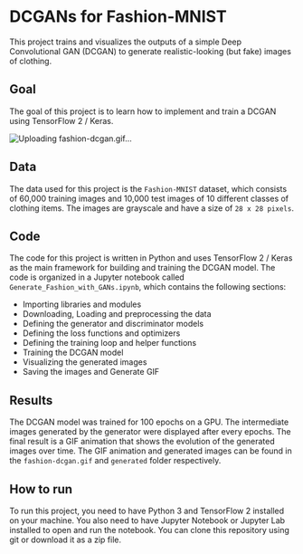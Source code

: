 # DCGANs for Fashion-MNIST

This project trains and visualizes the outputs of a simple Deep Convolutional GAN (DCGAN) to generate realistic-looking (but fake) images of clothing.

## Goal

The goal of this project is to learn how to implement and train a DCGAN using TensorFlow 2 / Keras.

![Uploading fashion-dcgan.gif…]()


## Data

The data used for this project is the `Fashion-MNIST` dataset, which consists of 60,000 training images and 10,000 test images of 10 different classes of clothing items. The images are grayscale and have a size of `28 x 28 pixels`.

## Code

The code for this project is written in Python and uses TensorFlow 2 / Keras as the main framework for building and training the DCGAN model. The code is organized in a Jupyter notebook called `Generate_Fashion_with_GANs.ipynb`, which contains the following sections:

- Importing libraries and modules
- Downloading, Loading and preprocessing the data
- Defining the generator and discriminator models
- Defining the loss functions and optimizers
- Defining the training loop and helper functions
- Training the DCGAN model
- Visualizing the generated images
- Saving the images and Generate GIF

## Results

The DCGAN model was trained for 100 epochs on a GPU. The intermediate images generated by the generator were displayed after every epochs. The final result is a GIF animation that shows the evolution of the generated images over time. The GIF animation and generated images can be found in the `fashion-dcgan.gif` and `generated` folder respectively.


## How to run

To run this project, you need to have Python 3 and TensorFlow 2 installed on your machine. You also need to have Jupyter Notebook or Jupyter Lab installed to open and run the notebook. You can clone this repository using git or download it as a zip file.


